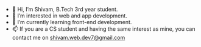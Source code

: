 - 👋 Hi, I’m Shivam, B.Tech 3rd year student.
- 👀 I’m interested in web and app development.
- 🌱 I’m currently learning front-end development.
- 📫 If you are a CS student and having the same interest as mine, you can contact me on shivam.web.dev7@gmail.com

<!---
SHIVAM123P/SHIVAM123P is a ✨ special ✨ repository because its `README.md` (this file) appears on your GitHub profile.
You can click the Preview link to take a look at your changes.
--->
